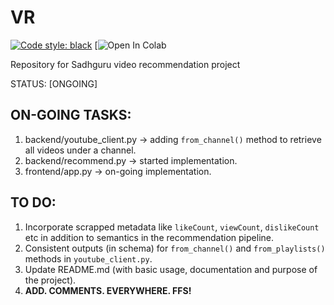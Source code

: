# VR

[![Code style: black](https://img.shields.io/badge/code%20style-black-000000.svg)](https://github.com/psf/black)
[![Open In Colab](https://colab.research.google.com/drive/1oOJkErWRT3gNRAfG89wLk4Dijynthvwx?usp=sharing)


Repository for Sadhguru video recommendation project

STATUS: [ONGOING]


## ON-GOING TASKS:
1. backend/youtube_client.py -> adding `from_channel()` method to retrieve all videos under a channel.
2. backend/recommend.py -> started implementation.
3. frontend/app.py -> on-going implementation.

## TO DO:
1. Incorporate scrapped metadata like `likeCount`, `viewCount`, `dislikeCount` etc in addition to semantics in the recommendation pipeline.
2. Consistent outputs (in schema) for `from_channel()` and `from_playlists()` methods in `youtube_client.py`.
3. Update README.md (with basic usage, documentation and purpose of the project).
4. **ADD. COMMENTS. EVERYWHERE. FFS!**
